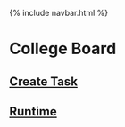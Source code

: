 {% include navbar.html %}



# College Board 
## [Create Task](https://github.com/MadCacti/PARK-tech/wiki/Create-Task-Written-Answer-and-Video---Kurtis-Kwan)
## [Runtime](https://github.com/MadCacti/PARK-tech)
    
